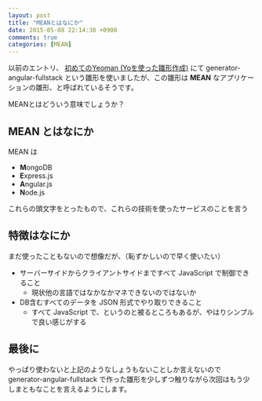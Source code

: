 ```yaml
---
layout: post
title: "MEANとはなにか"
date: 2015-05-08 22:14:38 +0900
comments: true
categories: [MEAN]
---
```


以前のエントリ、 [初めてのYeoman (Yoを使った雛形作成)](http://blog.sojiro.me/blog/2015/05/06/the-first-step-of-yeoman/) にて generator-angular-fullstack という雛形を使いましたが、この雛形は **MEAN** なアプリケーションの雛形、と呼ばれているそうです。

MEANとはどういう意味でしょうか？

## MEAN とはなにか

MEAN は

* **M**ongoDB
* **E**xpress.js
* **A**ngular.js
* **N**ode.js

これらの頭文字をとったもので、これらの技術を使ったサービスのことを言う

## 特徴はなにか

まだ使ったこともないので想像だが、（恥ずかしいので早く使いたい）

* サーバーサイドからクライアントサイドまですべて JavaScript で制御できること
    * 現状他の言語ではなかなかマネできないのではないか
* DB含むすべてのデータを JSON 形式でやり取りできること
    * すべて JavaScript で、というのと被るところもあるが、やはりシンプルで良い感じがする

## 最後に

やっぱり使わないと上記のようなしょうもないことしか言えないので generator-angular-fullstack で作った雛形を少しずつ触りながら次回はもう少しまともなことを言えるようにします。

